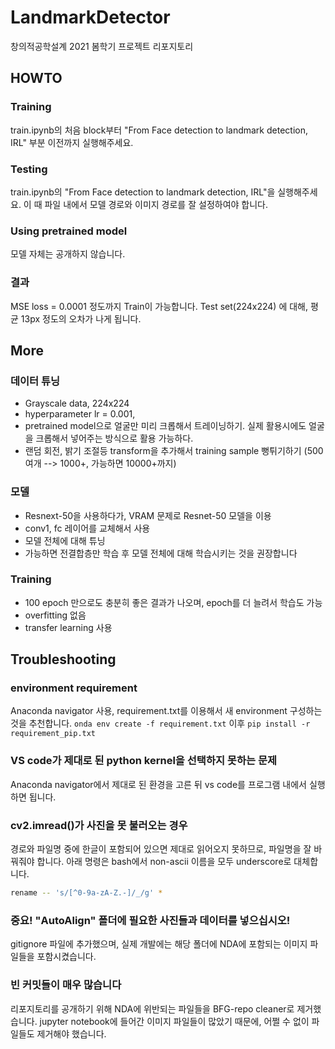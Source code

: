 # LandmarkDetector
창의적공학설계 2021 봄학기 프로젝트 리포지토리

## HOWTO

### Training
train.ipynb의 처음 block부터 "From Face detection to landmark detection, IRL" 부분 이전까지 실행해주세요.

### Testing
train.ipynb의 "From Face detection to landmark detection, IRL"을 실행해주세요. 이 때 파일 내에서 모델 경로와 이미지 경로를 잘 설정하여야 합니다.

### Using pretrained model
모델 자체는 공개하지 않습니다.

### 결과
MSE loss = 0.0001 정도까지 Train이 가능합니다. Test set(224x224) 에 대해, 평균 13px 정도의 오차가 나게 됩니다.

## More

### 데이터 튜닝
- Grayscale data, 224x224
- hyperparameter lr = 0.001, 
- pretrained model으로 얼굴만 미리 크롭해서 트레이닝하기. 실제 활용시에도 얼굴을 크롭해서 넣어주는 방식으로 활용 가능하다.
- 랜덤 회전, 밝기 조절등 transform을 추가해서 training sample 뻥튀기하기 (500여개 --> 1000+, 가능하면 10000+까지)

### 모델
- Resnext-50을 사용하다가, VRAM 문제로 Resnet-50 모델을 이용
- conv1, fc 레이어를 교체해서 사용
- 모델 전체에 대해 튜닝
- 가능하면 전결합층만 학습 후 모델 전체에 대해 학습시키는 것을 권장합니다

### Training
- 100 epoch 만으로도 충분히 좋은 결과가 나오며, epoch를 더 늘려서 학습도 가능
- overfitting 없음
- transfer learning 사용

## Troubleshooting
### environment requirement
Anaconda navigator 사용, requirement.txt를 이용해서 새 environment 구성하는 것을 추천합니다. `onda env create -f requirement.txt` 이후 `pip install -r requirement_pip.txt`

### VS code가 제대로 된 python kernel을 선택하지 못하는 문제
Anaconda navigator에서 제대로 된 환경을 고른 뒤 vs code를 프로그램 내에서 실행하면 됩니다.

### cv2.imread()가 사진을 못 불러오는 경우
경로와 파일명 중에 한글이 포함되어 있으면 제대로 읽어오지 못하므로, 파일명을 잘 바꿔줘야 합니다. 아래 명령은 bash에서 non-ascii 이름을 모두 underscore로 대체합니다.
```bash
rename -- 's/[^0-9a-zA-Z.-]/_/g' *
```

### 중요! "AutoAlign" 폴더에 필요한 사진들과 데이터를 넣으십시오!
gitignore 파일에 추가했으며, 실제 개발에는 해당 폴더에 NDA에 포함되는 이미지 파일들을 포함시켰습니다.

### 빈 커밋들이 매우 많습니다
리포지토리를 공개하기 위해 NDA에 위반되는 파일들을 BFG-repo cleaner로 제거했습니다. jupyter notebook에 들어간 이미지 파일들이 많았기 때문에, 어쩔 수 없이 파일들도 제거해야 했습니다.

